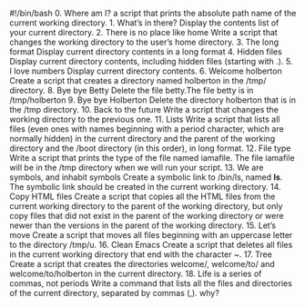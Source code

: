 #!/bin/bash
0. Where am I? a script that prints the absolute path name of the current working directory. 1. What’s in there? Display the contents list of your current directory. 2. There is no place like home Write a script that changes the working directory to the user’s home directory. 3. The long format Display current directory contents in a long format  4. Hidden files Display current directory contents, including hidden files (starting with .). 5. I love numbers Display current directory contents. 6. Welcome holberton Create a script that creates a directory named holberton in the /tmp/ directory. 8. Bye bye Betty Delete the file betty.The file betty is in /tmp/holberton  9. Bye bye Holberton Delete the directory holberton that is in the /tmp directory. 10. Back to the future Write a script that changes the working directory to the previous one. 11. Lists Write a script that lists all files (even ones with names beginning with a period character, which are normally hidden) in the current directory and the parent of the working directory and the /boot directory (in this order), in long format. 12. File type Write a script that prints the type of the file named iamafile. The file iamafile will be in the /tmp directory when we will run your script. 13. We are symbols, and inhabit symbols Create a symbolic link to /bin/ls, named __ls__. The symbolic link should be created in the current working directory. 14. Copy HTML files Create a script that copies all the HTML files from the current working directory to the parent of the working directory, but only copy files that did not exist in the parent of the working directory or were newer than the versions in the parent of the working directory. 15. Let’s move Create a script that moves all files beginning with an uppercase letter to the directory /tmp/u.  16. Clean Emacs Create a script that deletes all files in the current working directory that end with the character ~. 17. Tree Create a script that creates the directories welcome/, welcome/to/ and welcome/to/holberton in the current directory. 18. Life is a series of commas, not periods Write a command that lists all the files and directories of the current directory, separated by commas (,).
why?
